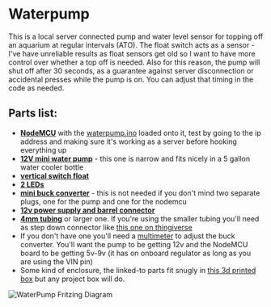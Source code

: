 # Waterpump

This is a local server connected pump and water level sensor for topping off an aquarium at regular intervals (ATO). The float switch acts as a sensor - I've have unreliable results as float sensors get old so I want to have more control over whether a top off is needed. Also for this reason, the pump will shut off after 30 seconds, as a guarantee against server disconnection or accidental presses while the pump is on. You can adjust that timing in the code as needed.

## Parts list:
- **[NodeMCU](https://amzn.to/2UdY5cX)** with the [waterpump.ino](https://github.com/sfgabe/OITProjects/blob/master/WaterPump/waterpump.ino) loaded onto it, test by going to the ip address and making sure it's working as a server before hooking everything up
- **[12V mini water pump](https://amzn.to/2MJ3fws)** - this one is narrow and fits nicely in a 5 gallon water cooler bottle
- **[vertical switch float](https://amzn.to/2Zu8xhv)**
- **[2 LEDs](https://amzn.to/2PQMou5)**
- **[mini buck converter](https://amzn.to/2PQR9E4)** - this is not needed if you don't mind two separate plugs, one for the pump and one for the nodemcu
- **[12v power supply and barrel connector](https://amzn.to/2MX6NLP)**
- **[4mm tubing](https://amzn.to/2UEIqnl)** or larger one. If you're using the smaller tubing you'll need as step down connector like [this one on thingiverse](https://www.thingiverse.com/thing:3833100)
- If you don't have one you'll need a [multimeter](https://amzn.to/2A0HnVe) to adjust the buck converter. You'll want the pump to be getting 12v and the NodeMCU board to be getting 5v-9v (it has on onboard regulator as long as you are using the VIN pin)
- Some kind of enclosure, the linked-to parts fit snugly in [this 3d printed box](https://www.thingiverse.com/thing:3581474) but any project box will do.

![WaterPump Fritzing Diagram](https://github.com/sfgabe/OITProjects/blob/master/WaterPump/waterpump.png?raw=true)
